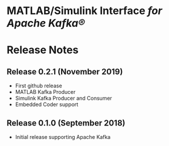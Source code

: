 # MATLAB/Simulink Interface *for Apache Kafka®*
# Release Notes

## Release 0.2.1 (November 2019)
* First github release
* MATLAB Kafka Producer
* Simulink Kafka Producer and Consumer
* Embedded Coder support

## Release 0.1.0 (September 2018)
* Initial release supporting Apache Kafka

[//]: #  (Copyright 2018 The MathWorks, Inc.)
